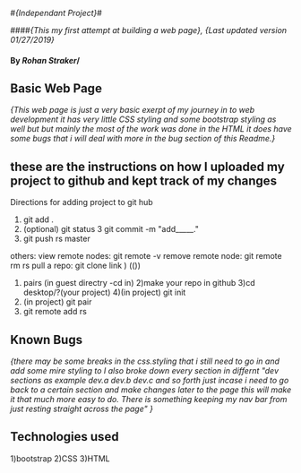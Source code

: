  #_{Independant Project}_#

####_{This my first attempt at building a web page}, {Last updated version 01/27/2019}_


#### By _**Rohan Straker**_/

## Basic Web Page 

_{This web page is just a very basic exerpt of my journey in to web development it has very little CSS styling and some bootstrap styling as well but
but mainly the most of the work was done in the HTML it does have some bugs that i will deal with more in the bug section of this Readme.}_

## these are the instructions on how I uploaded my project to github and kept track of my changes 

Directions  for adding project to git hub

1) git add .
2) (optional) git status 
3 git commit -m "add_____."
4) git push rs master 

others:
view remote nodes: git remote -v 
remove remote node: git remote rm rs 
pull a repo: git clone link )
(())
1) pairs (in guest directry -cd in)
2)make your repo in github 
3)cd desktop/?(your project)
4)(in project) git init 
5) (in project) git pair <initals><initals>
6) git remote add rs <link>

## Known Bugs 

_{there may be some breaks in the css.styling that i still need to go in and add some mire styling to I also broke down every section in differnt "dev sections as
example dev.a dev.b dev.c and so forth just incase i need to go back to a certain section and make changes later to the page this will make it that much more easy to do.
There is something keeping my nav bar from just resting straight across the page" }_

## Technologies used

1)bootstrap 
2)CSS 
3)HTML
